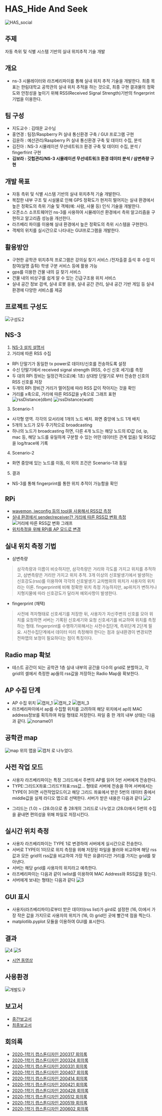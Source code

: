 # HAS_Hide And Seek
![HAS_social](https://user-images.githubusercontent.com/50609368/80462249-65c5e800-8971-11ea-96d3-a71d8806b00d.png)

## 주제
자동 측위 및 식별 시스템 기반의 실내 위치추적 기술 개발

## 개요
* ns-3 시뮬레이터와 라즈베리파이를 통해 실내 위치 추적 기술을 개발한다. 최종 목표는 한림대학교 공학관의 실내 위치 추적을 하는 것으로, 최종 구현 결과물의 정확도와 안정성을 높이기 위해 RSS(Received Signal Strength)기반의 fingerprint 기법을 이용한다.

## 팀 구성
* 지도교수 : 김태운 교수님
* 홍연경 : 팀장/Raspberry Pi 실내 통신환경 구축 / GUI 프로그램 구현 
* 김윤하 : 예산관리/Raspberry Pi 실내 통신환경 구축 및 데이터 수집, 분석
* 김진아 : NS-3 시뮬레이션 무선네트워크 환경 구축 및 데이터 수집, 분석 / fingerfrint 구현
* **김보라 : 깃헙관리/NS-3 시뮬레이션 무선네트워크 환경 데이터 분석 / 삼변측량 구현**

## 개발 목표
* 자동 측위 및 식별 시스템 기반의 실내 위치추적 기술 개발한다.
* 복잡한 내부 구조 및 시설물로 인해 GPS 정확도가 현저히 떨어지는 실내 환경에서 높은 정확도의 측위 기술 및 객체(예: 사람, 사물 등) 인식 기술을 개발한다. 
* 오픈소스 소프트웨어인 ns-3를 사용하여 시뮬레이션 환경에서 측위 알고리즘을 구현하고 알고리즘 성능을 개선한다. 
* 라즈베리 파이를 이용해 실내 환경에서 높은 정확도의 측위 시스템을 구현한다. 
* 객체의 위치를 실시간으로 나타내는 GUI프로그램을 개발한다.

## 활용방안
* 구현한 공학관 위치추적 프로그램은 강의실 찾기 서비스 /전자출결 출석 후 수업 미참여(일명 출튀) 학생 구분 서비스 등에 활용 가능
* gps를 이용한 건물 내의 길 찾기 서비스
* 건물 내의 비상구를 쉽게 알 수 있는 긴급구조용 위치 서비스
* 실내 공간 정보 검색, 실내 로봇 응용, 실내 공간 관리, 실내 공간 기반 게임 등 실내 환경에 다양한 서비스를 제공

## 프로젝트 구성도
![구성도2](https://user-images.githubusercontent.com/50609368/85051469-802e7c00-b1d2-11ea-86b4-fc1cf5be17eb.PNG)

## NS-3
1. [NS-3 설치 설명서](https://drive.google.com/file/d/115PVnxi2bxedmq_MLoXg6lGM1okgEvpK/view?usp=sharing)
2. 거리에 따른 RSS 수집
 * RPi 단말기가 동일한 tx power로 데이터/신호를 전송하도록 설정
 * 수신 단말기에서 received signal strength (RSS, 수신 신호 세기)를 측정
 * 두 대의 RPi 장비는 일정간격으로(예: 1초) 상대방 단말기로 부터 전송한 신호의 RSS 신호를 저장
 * 두개의 RPi 장비간 거리가 멀어짐에 따라 RSS 값이 작아지는 것을 확인
 * 거리를 x축으로, 거리에 따른 RSS값을 y축으로 그래프 표현
![rssDistance(dbm)](https://user-images.githubusercontent.com/50609368/80571044-e00c7000-8a36-11ea-9c33-d71d04f412e4.PNG)
![rssDistance(watt)](https://user-images.githubusercontent.com/50609368/80572171-c53afb00-8a38-11ea-914e-cb5d2567f4fc.PNG)
3. Scenario-1
 * 사각형 영역. 각각의 모서리에 1개의 노드 배치. 화면 중앙에 노드 1개 배치
 * 5개의 노드가 모두 주기적으로 broadcasting
 * 하나의 노드가 broadcasting 하면, 다른 4개 노드는 해당 노드의 ID값 (id, ip, mac 등, 해당 노드를 유일하게 구분할 수 있는 어떤 데이터든 관계 없음) 및 RSS값을 log/trace에 기록
4. Scenario-2
 * 화면 중앙에 있는 노드를 이동, 이 외의 조건은 Scenario-1과 동일
5. 결과
 * NS-3를 통해 fingerprint를 통한 위치 추적이 가능함을 확인

## RPi
* [wavemon, iwconfig 등의 tool을 사용해서 RSS값 측정](https://drive.google.com/file/d/18h2EYKPiQfDfjL27Fy-pDv_DGVKYsRgQ/view?usp=sharing)
* [실내 환경에서 sender/receiver간 거리에 따른 RSS값 변화 측정](https://drive.google.com/file/d/1dB44r0sZaxvjT3-pFy_2ttB63CJEOstQ/view?usp=sharing)
 ![거리에 따른 RSS값 변화 그래프](https://user-images.githubusercontent.com/50609368/85047878-676f9780-b1cd-11ea-8686-10469f88c880.PNG)
* [위치측정을 위해 RPi를 AP 모드로 변경](https://drive.google.com/file/d/1HiYkCAV3NG9jZy35zZtxu7XRE7Z6VtLh/view?usp=sharing)

## 실내 위치 측정 기법
* 삼변측량
> 삼각측량과 이름이 비슷하지만, 삼각측량은 거리와 각도를 가지고 위치를 추적하고, 삼변측량은 거리만 가지고 위치 추적. 3개 이상의 신호발생기에서 발생하는 신호강도(rss)를 이용하여 각각의 신호발생기 교차범위의 위치가 사용자의 위치라는 이론. fingerprint에 비해 정확한 위치 측정 가능하지만, ap위치가 변하거나 지형지물에 따라 신호강도가 달라져 예외사항이 발생한다.

* fingerprint (채택)
> 사전에 격자형태로 신호세기를 저장한 뒤, 사용자가 자신주변의 신호를 모아 위치를 요청하면 서버는 기록된 신호세기와 요청 신호세기를 비교하여 위치를 측정하는 형태. fingerprint를 수행하기위해서는  사전수집단계, 측위단계 2단계 필요. 사전수집단계에서 데이터 미리 측정해야 한다는 점과 실내환경이 변경되면 전파맵의 보정이 필요하다는 점이 특징이다.

## Radio map 확보
* 테스트 공간이 되는 공학관 1층 실내 내부의 공간을 다수의 grid로 분할하고, 각 grid의 셀에서 측정한 ap들의 rss값을 저장하는 Radio Map을 확보한다.

## AP 수집 단계
* AP 수집 위치
![캡처_1](https://user-images.githubusercontent.com/50609368/85251135-7a1af280-b493-11ea-81d6-15f2c8df5444.PNG)
![캡처_2](https://user-images.githubusercontent.com/50609368/85251465-52785a00-b494-11ea-8883-4cb36956db99.PNG)
![캡처_3](https://user-images.githubusercontent.com/50609368/85251469-55734a80-b494-11ea-9c81-2ad92f863935.PNG)
* 라즈베리파이에서 ap를 수집할 위치를 고려하여 해당 위치에서 ap의 MAC address정보를 획득하여 파일 형태로 저장한다. 파일 중 한 개의 내부 상태는 다음과 같다.
![noname01](https://user-images.githubusercontent.com/50609368/85251768-1c87a580-b495-11ea-816f-d53abb3e44d3.png)

 ## 공학관 map
![map](https://user-images.githubusercontent.com/50609368/85044706-f9c16c80-b1c8-11ea-8718-a4dd6d3eb750.png)
위의 맵을
![캡처](https://user-images.githubusercontent.com/50609368/85251744-0d085c80-b495-11ea-844d-d0ab013feb69.PNG)
로 나누었다.

## 사전 작업 모드
* 사용자 라즈베리파이는 특정 그리드에서 주변의 AP를 읽어 5번 서버에게 전송한다.
* TYPE:그리드X좌표:그리드Y좌표:rss값... 형태로 서버에 전송을 하며 서버에서는 TYPE이 3이면 사전작업모드이고 해당 그리드 좌표에서 받은 5번의 데이터 중에서 middle값을 실제 라디오 맵으로 선택한다.
 서버가 받은 내용은 다음과 같다
![2](https://user-images.githubusercontent.com/50609368/85251826-4b058080-b495-11ea-93e2-504e96c6f2d2.png)
 - 그리드는 (1.0) ~ (28.0)으로 총 28개의 그리드로 나누었고 (28.0)에서 5번의 수집을 끝내면 편의성을 위해 파일로 저장시킨다.
## 실시간 위치 측정
* 사용자 라즈베리파이는 TYPE 1로 변경하여 서버에게 실시간으로 전송한다.
* 서버로 TYPE이 1이므로 위치 측정을 위해 저장된 파일을 불러와 비교하며 해당 rss값과 모든 grid의 rss값을 비교하여 가장 작은 유클리디안 거리를 가지는 grid를 찾아낸다.
* 서버는 해당 grid를 사용자의 위치라고 예측한다.
* 라즈베리파이는 다음과 같이 iwlist를 이용하여 MAC Address와 RSS값을 찾는다.
* 서버에게 보내는 형태는 다음과 같다
![3](https://user-images.githubusercontent.com/50609368/85251883-7ab48880-b495-11ea-898b-da23785ee8f8.png)

## GUI 표시
* 사용자(라즈베리파이)로부터 받은 데이터(rss list)가 gird로 설정한 (16, 0)에서 가장 작은 값을 가지므로 사용자의 위치가 (16, 0) grid인 곳에 빨간색 점을 찍는다.
* matplotlib.pyplot 모듈을 이용하여 GUI를 표시한다.

## 결과
![4](https://user-images.githubusercontent.com/50609368/85252000-c830f580-b495-11ea-8eab-b1341542848c.png)
![5](https://user-images.githubusercontent.com/50609368/85252015-cd8e4000-b495-11ea-854b-3fc3761a99a8.png)
* [시연 동영상](https://github.com/HAS-Hallym/HAS/blob/master/demo/readme.md)

## 사용환경
![개발도구](https://user-images.githubusercontent.com/50609368/85049672-fe3d5380-b1cf-11ea-8e1e-16ac164875c6.PNG)
 ## 보고서
 * [중간보고서](https://drive.google.com/file/d/1VsRK7m37Bnsv6UiBU8lafvF0x8dYB-8N/view?usp=sharing)
 * [최종보고서](https://drive.google.com/file/d/1udCH78X7dxK6Rv0kyK5iUdToVNNfqvzD/view?usp=sharing)
 ## 회의록
 * [2020-1학기 캡스톤디자인 200317 회의록](https://drive.google.com/file/d/18ute8Sk0x_bHUOz7mdzSNhEgZ52nLWls/view?usp=sharing)
 * [2020-1학기 캡스톤디자인 200324 회의록](https://drive.google.com/file/d/1zDEydlisIfj0WCvA-W77H4ijMMDAw5e7/view?usp=sharing)
 * [2020-1학기 캡스톤디자인 200331 회의록](https://drive.google.com/file/d/15oF0xEkqqlKzznCChwq66feqiK9S26tS/view?usp=sharing)
 * [2020-1학기 캡스톤디자인 200407 회의록](https://drive.google.com/file/d/19yURt9eabhi2oRWYOXDplFDTgC1e-nip/view?usp=sharing)
 * [2020-1학기 캡스톤디자인 200414 회의록](https://drive.google.com/file/d/1tJ-4pPjRItMvVlCovkR7KeBeXz2obJSu/view?usp=sharing)
 * [2020-1학기 캡스톤디자인 200421 회의록](https://drive.google.com/file/d/1ahfUIlp6Wn95fFzrZXbw-HZ7V-MkfEwQ/view?usp=sharing)
 * [2020-1학기 캡스톤디자인 200428 회의록](https://drive.google.com/file/d/1PnQCxsvJLDd7R9Vzn6pvhagP0IxTOf-d/view?usp=sharing)
 * [2020-1학기 캡스톤디자인 200512 회의록](https://drive.google.com/file/d/1tFszON3l0FZqbq4PcgkeHNDcu8kwllhQ/view?usp=sharing)
 * [2020-1학기 캡스톤디자인 200519 회의록](https://drive.google.com/file/d/1prEXLQ_5slSAFTah8wYXbpZJWsySlt4y/view?usp=sharing)
 * [2020-1학기 캡스톤디자인 200602 회의록](https://drive.google.com/file/d/1J-jgfdsKsWC9NX6BENrY0Ix8coHTf_yZ/view?usp=sharing)
